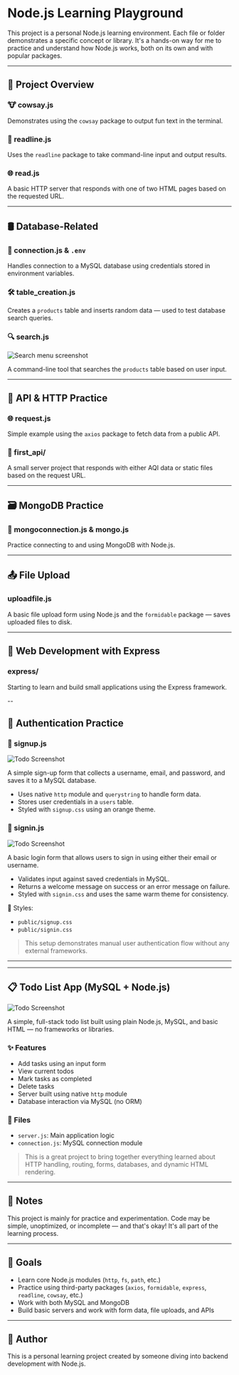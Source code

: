 # Node.js Learning Playground

This project is a personal Node.js learning environment. Each file or folder demonstrates a specific concept or library. It's a hands-on way for me to practice and understand how Node.js works, both on its own and with popular packages.

---

## 📁 Project Overview

### 🐮 cowsay.js
Demonstrates using the `cowsay` package to output fun text in the terminal.

### 📖 readline.js
Uses the `readline` package to take command-line input and output results.

### 🌐 read.js
A basic HTTP server that responds with one of two HTML pages based on the requested URL.

---

## 🛢️ Database-Related

### 🔌 connection.js & `.env`
Handles connection to a MySQL database using credentials stored in environment variables.

### 🛠️ table_creation.js
Creates a `products` table and inserts random data — used to test database search queries.

### 🔍 search.js
![Search menu screenshot](./search.png)

A command-line tool that searches the `products` table based on user input.

---

## 🔗 API & HTTP Practice

### 🌐 request.js
Simple example using the `axios` package to fetch data from a public API.

### 📁 first_api/
A small server project that responds with either AQI data or static files based on the request URL.

---

## 🗃️ MongoDB Practice

### 🧪 mongoconnection.js & mongo.js
Practice connecting to and using MongoDB with Node.js.

---

## 📤 File Upload

### uploadfile.js
A basic file upload form using Node.js and the `formidable` package — saves uploaded files to disk.

---

## 🚀 Web Development with Express

### express/
Starting to learn and build small applications using the Express framework.

--

## 🔐 Authentication Practice

### 📝 signup.js

![Todo Screenshot](./signup.png)

A simple sign-up form that collects a username, email, and password, and saves it to a MySQL database.

- Uses native `http` module and `querystring` to handle form data.
- Stores user credentials in a `users` table.
- Styled with `signup.css` using an orange theme.

### 🔑 signin.js

![Todo Screenshot](./signin.png)

A basic login form that allows users to sign in using either their email or username.

- Validates input against saved credentials in MySQL.
- Returns a welcome message on success or an error message on failure.
- Styled with `signin.css` and uses the same warm theme for consistency.

📁 Styles:
- `public/signup.css`
- `public/signin.css`

> This setup demonstrates manual user authentication flow without any external frameworks.

---

---

## 📋 Todo List App (MySQL + Node.js)

![Todo Screenshot](./todo1.png)

A simple, full-stack todo list built using plain Node.js, MySQL, and basic HTML — no frameworks or libraries.

### ✨ Features
- Add tasks using an input form
- View current todos
- Mark tasks as completed
- Delete tasks
- Server built using native `http` module
- Database interaction via MySQL (no ORM)

### 📁 Files
- `server.js`: Main application logic
- `connection.js`: MySQL connection module

> This is a great project to bring together everything learned about HTTP handling, routing, forms, databases, and dynamic HTML rendering.

---


## 📌 Notes

This project is mainly for practice and experimentation. Code may be simple, unoptimized, or incomplete — and that's okay! It's all part of the learning process.

---

## 🧠 Goals

- Learn core Node.js modules (`http`, `fs`, `path`, etc.)
- Practice using third-party packages (`axios`, `formidable`, `express`, `readline`, `cowsay`, etc.)
- Work with both MySQL and MongoDB
- Build basic servers and work with form data, file uploads, and APIs

---

## 💬 Author

This is a personal learning project created by someone diving into backend development with Node.js.
